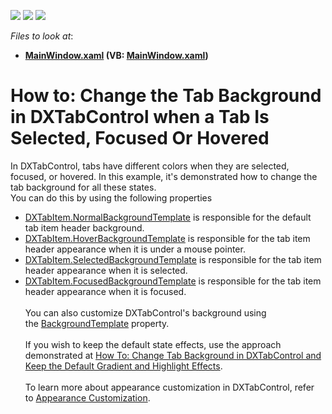 <!-- default badges list -->
![](https://img.shields.io/endpoint?url=https://codecentral.devexpress.com/api/v1/VersionRange/128641870/22.2.2%2B)
[![](https://img.shields.io/badge/Open_in_DevExpress_Support_Center-FF7200?style=flat-square&logo=DevExpress&logoColor=white)](https://supportcenter.devexpress.com/ticket/details/T327852)
[![](https://img.shields.io/badge/📖_How_to_use_DevExpress_Examples-e9f6fc?style=flat-square)](https://docs.devexpress.com/GeneralInformation/403183)
<!-- default badges end -->
<!-- default file list -->
*Files to look at*:

* **[MainWindow.xaml](./CS/DXTabControlExample/MainWindow.xaml) (VB: [MainWindow.xaml](./VB/DXTabControlExample/MainWindow.xaml))**
<!-- default file list end -->
# How to: Change the Tab Background in DXTabControl when a Tab Is Selected, Focused Or Hovered


<p>In DXTabControl, tabs have different colors when they are selected, focused, or hovered. In this example, it's demonstrated how to change the tab background for all these states. <br>You can do this by using the following properties

* <a href="https://documentation.devexpress.com/WPF/DevExpressXpfCoreDXTabItem_NormalBackgroundTemplatetopic.aspx">DXTabItem.NormalBackgroundTemplate</a> is responsible for the default tab item header background.
* <a href="https://documentation.devexpress.com/WPF/DevExpressXpfCoreDXTabItem_HoverBackgroundTemplatetopic.aspx">DXTabItem.HoverBackgroundTemplate</a> is responsible for the tab item header appearance when it is under a mouse pointer.
* <a href="https://documentation.devexpress.com/WPF/DevExpressXpfCoreDXTabItem_SelectedBackgroundTemplatetopic.aspx">DXTabItem.SelectedBackgroundTemplate</a> is responsible for the tab item header appearance when it is selected.
* <a href="https://documentation.devexpress.com/WPF/DevExpressXpfCoreDXTabItem_FocusedBackgroundTemplatetopic.aspx">DXTabItem.FocusedBackgroundTemplate</a> is responsible for the tab item header appearance when it is focused.<br><br>You can also customize DXTabControl's background using the <a href="https://documentation.devexpress.com/#WPF/DevExpressXpfCoreDXTabControl_BackgroundTemplatetopic">BackgroundTemplate</a> property.<br><br>If you wish to keep the default state effects, use the approach demonstrated at <a href="https://www.devexpress.com/Support/Center/p/T327840">How To: Change Tab Background in DXTabControl and Keep the Default Gradient and Highlight Effects</a>.<br><br>To learn more about appearance customization in DXTabControl, refer to <a href="https://documentation.devexpress.com/#WPF/CustomDocument113899">Appearance Customization</a>.</p>

<br/>


